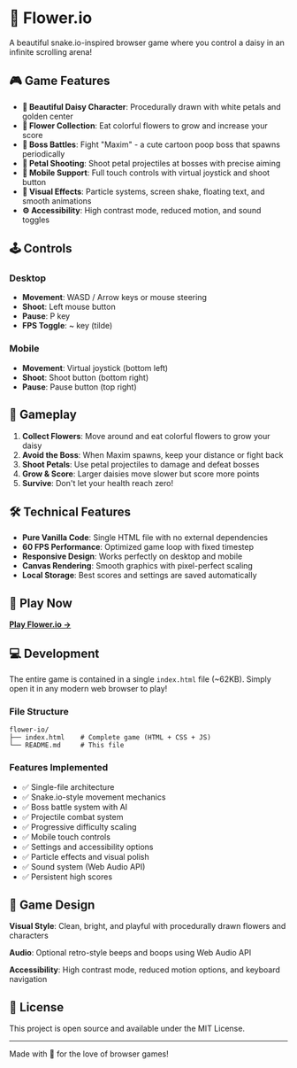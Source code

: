 # 🌼 Flower.io

A beautiful snake.io-inspired browser game where you control a daisy in an infinite scrolling arena!

## 🎮 Game Features

- **🌸 Beautiful Daisy Character**: Procedurally drawn with white petals and golden center
- **🌺 Flower Collection**: Eat colorful flowers to grow and increase your score
- **💩 Boss Battles**: Fight "Maxim" - a cute cartoon poop boss that spawns periodically
- **🌸 Petal Shooting**: Shoot petal projectiles at bosses with precise aiming
- **📱 Mobile Support**: Full touch controls with virtual joystick and shoot button
- **🎨 Visual Effects**: Particle systems, screen shake, floating text, and smooth animations
- **⚙️ Accessibility**: High contrast mode, reduced motion, and sound toggles

## 🕹️ Controls

### Desktop
- **Movement**: WASD / Arrow keys or mouse steering
- **Shoot**: Left mouse button
- **Pause**: P key
- **FPS Toggle**: ~ key (tilde)

### Mobile
- **Movement**: Virtual joystick (bottom left)
- **Shoot**: Shoot button (bottom right)
- **Pause**: Pause button (top right)

## 🎯 Gameplay

1. **Collect Flowers**: Move around and eat colorful flowers to grow your daisy
2. **Avoid the Boss**: When Maxim spawns, keep your distance or fight back
3. **Shoot Petals**: Use petal projectiles to damage and defeat bosses
4. **Grow & Score**: Larger daisies move slower but score more points
5. **Survive**: Don't let your health reach zero!

## 🛠️ Technical Features

- **Pure Vanilla Code**: Single HTML file with no external dependencies
- **60 FPS Performance**: Optimized game loop with fixed timestep
- **Responsive Design**: Works perfectly on desktop and mobile
- **Canvas Rendering**: Smooth graphics with pixel-perfect scaling
- **Local Storage**: Best scores and settings are saved automatically

## 🚀 Play Now

**[Play Flower.io →](https://yourusername.github.io/flower-io/)**

## 💻 Development

The entire game is contained in a single `index.html` file (~62KB). Simply open it in any modern web browser to play!

### File Structure
```
flower-io/
├── index.html    # Complete game (HTML + CSS + JS)
└── README.md     # This file
```

### Features Implemented
- ✅ Single-file architecture
- ✅ Snake.io-style movement mechanics
- ✅ Boss battle system with AI
- ✅ Projectile combat system
- ✅ Progressive difficulty scaling
- ✅ Mobile touch controls
- ✅ Settings and accessibility options
- ✅ Particle effects and visual polish
- ✅ Sound system (Web Audio API)
- ✅ Persistent high scores

## 🎨 Game Design

**Visual Style**: Clean, bright, and playful with procedurally drawn flowers and characters

**Audio**: Optional retro-style beeps and boops using Web Audio API

**Accessibility**: High contrast mode, reduced motion options, and keyboard navigation

## 📄 License

This project is open source and available under the MIT License.

---

Made with 💚 for the love of browser games!